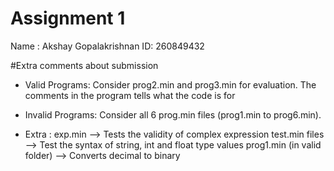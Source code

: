 # Assignment 1 

Name : Akshay Gopalakrishnan
ID: 260849432

#Extra comments about submission 

* Valid Programs: Consider prog2.min and prog3.min for evaluation. The comments in the program tells what the code is for
* Invalid Programs: Consider all 6 prog.min files (prog1.min to prog6.min).

* Extra : exp.min --> Tests the validity of complex expression
            test.min files --> Test the syntax of string, int and float type values
            prog1.min (in valid folder) --> Converts decimal to binary